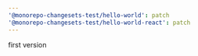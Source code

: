 ```yaml
---
'@monorepo-changesets-test/hello-world': patch
'@monorepo-changesets-test/hello-world-react': patch
---
```


first version
